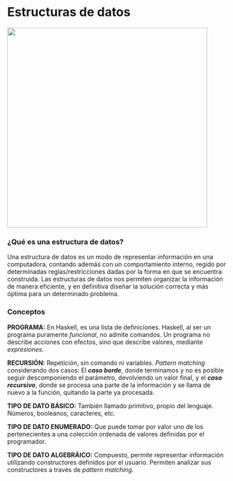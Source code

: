 # Estructuras de datos

<img src="https://2.bp.blogspot.com/-UrlKv309cbM/UHxF8els38I/AAAAAAAAAA0/C3iMYcVxnKw/s1600/DATOSOK.bmp" width="460px">

### ¿Qué es una estructura de datos?

Una estructura de datos es un modo de representar información en una computadora, contando además con un comportamiento interno, regido por determinadas reglas/restricciones dadas por la forma en que se encuentra construida. Las estructuras de datos nos permiten organizar la información de manera eficiente, y en definitiva diseñar la solución correcta y más óptima para un determinado problema.

### Conceptos

**PROGRAMA:** En Haskell, es una lista de definiciones. Haskell, al ser un programa puramente _funcional_, no admite comandos. Un programa no describe acciones con efectos, sino que describe valores, mediante _expresiones_.

**RECURSIÓN:** Repetición, sin comando ni variables. _Pattern matching_ considerando dos casos: El ***caso borde***, donde terminamos y no es posible seguir descomponiendo el parámetro, devolviendo un valor final, y el ***caso recursivo***, donde se procesa una parte de la información y se llama de nuevo a la función, quitando la parte ya procesada.

**TIPO DE DATO BÁSICO:** También llamado primitivo, propio del lenguaje. Números, booleanos, caracteres, etc.

**TIPO DE DATO ENUMERADO:** Que puede tomar por valor uno de los pertenecientes a una colección ordenada de valores definidas por el programador.

**TIPO DE DATO ALGEBRÁICO:** Compuesto, permite representar información utilizando constructores definidos por el usuario. Permiten analizar sus constructores a través de _pattern matching_.



